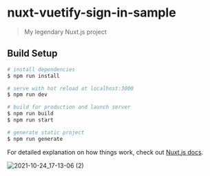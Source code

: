 # nuxt-vuetify-sign-in-sample

> My legendary Nuxt.js project

## Build Setup

``` bash
# install dependencies
$ npm run install

# serve with hot reload at localhost:3000
$ npm run dev

# build for production and launch server
$ npm run build
$ npm run start

# generate static project
$ npm run generate
```

For detailed explanation on how things work, check out [Nuxt.js docs](https://nuxtjs.org).


![2021-10-24_17-13-06 (2)](https://user-images.githubusercontent.com/18229355/138589736-798c993b-43b6-4593-b36b-86bcc640c6a0.gif)
